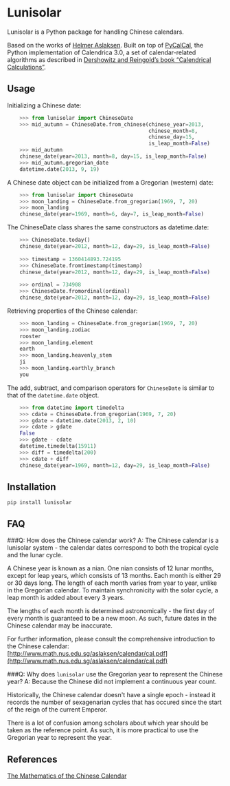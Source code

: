 Lunisolar
=========

Lunisolar is a Python package for handling Chinese calendars.

Based on the works of [Helmer Aslaksen][1]. Built on top of [PyCalCal][2], the Python implementation of Calendrica 3.0, a set of calendar-related algorithms as described in [Dershowitz and Reingold’s book “Calendrical Calculations”](http://www.amazon.com/Calendrical-Calculations-Millennium-Edward-Reingold/dp/0521777526).

Usage
----
Initializing a Chinese date:
``` python
    >>> from lunisolar import ChineseDate
    >>> mid_autumn = ChineseDate.from_chinese(chinese_year=2013, 
                                              chinese_month=8, 
                                              chinese_day=15, 
                                              is_leap_month=False)
    >>> mid_autumn
    chinese_date(year=2013, month=8, day=15, is_leap_month=False)
    >>> mid_autumn.gregorian_date
    datetime.date(2013, 9, 19)
```
A Chinese date object can be initialized from a Gregorian (western) date:

```python
    >>> from lunisolar import ChineseDate
    >>> moon_landing = ChineseDate.from_gregorian(1969, 7, 20)
    >>> moon_landing
    chinese_date(year=1969, month=6, day=7, is_leap_month=False)
```

The ChineseDate class shares the same constructors as datetime.date:

```python
    >>> ChineseDate.today()
    chinese_date(year=2012, month=12, day=29, is_leap_month=False)
    
    >>> timestamp = 1360414893.724195
    >>> ChineseDate.fromtimestamp(timestamp)
    chinese_date(year=2012, month=12, day=29, is_leap_month=False)
    
    >>> ordinal = 734908
    >>> ChineseDate.fromordinal(ordinal)
    chinese_date(year=2012, month=12, day=29, is_leap_month=False)
```

Retrieving properties of the Chinese calendar:

```python
    >>> moon_landing = ChineseDate.from_gregorian(1969, 7, 20)
    >>> moon_landing.zodiac
    rooster
    >>> moon_landing.element
    earth
    >>> moon_landing.heavenly_stem
    ji
    >>> moon_landing.earthly_branch
    you
```

The add, subtract, and comparison operators for `ChineseDate` is similar to that of the `datetime.date` object.

```python
    >>> from datetime import timedelta
    >>> cdate = ChineseDate.from_gregorian(1969, 7, 20)
    >>> gdate = datetime.date(2013, 2, 10)
    >>> cdate > gdate
    False
    >>> gdate - cdate
    datetime.timedelta(15911)
    >>> diff = timedelta(200)
    >>> cdate + diff
    chinese_date(year=1969, month=12, day=29, is_leap_month=False)
```

Installation
--------------
`pip install lunisolar`


FAQ
----------
###Q: How does the Chinese calendar work?
A: The Chinese calendar is a lunisolar system - the calendar dates correspond to both the tropical cycle and the lunar cycle.

A Chinese year is known as a nian. One nian consists of 12 lunar months, except for leap years, which consists of 13 months. Each month is either 29 or 30 days long. The length of each month varies from year to year, unlike in the Gregorian calendar. To maintain synchronicity with the solar cycle, a leap month is added about every 3 years.

The lengths of each month is determined astronomically - the first day of every month is guaranteed to be a new moon. As such, future dates in the Chinese calendar may be inaccurate.

For further information, please consult the comprehensive introduction to the Chinese calendar: [http://www.math.nus.edu.sg/aslaksen/calendar/cal.pdf](http://www.math.nus.edu.sg/aslaksen/calendar/cal.pdf)

###Q: Why does `lunisolar` use the Gregorian year to represent the Chinese year?
A: Because the Chinese did not implement a continuous year count.

Historically, the Chinese calendar doesn't have a single epoch - instead it records the number of sexagenarian cycles that has occured since the start of the reign of the current Emperor. 

There is a lot of confusion among scholars about which year should be taken as the reference point. As such, it is more practical to use the Gregorian year to represent the year.

References
----------
[The Mathematics of the Chinese Calendar][1]

  [1]: http://www.math.nus.edu.sg/aslaksen/calendar/chinese.shtml
  [2]: https://github.com/espinielli/pycalcal
